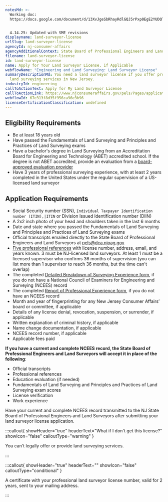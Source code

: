```yaml
---
notesMd: >-
  Working doc:
  https://docs.google.com/document/d/13XvJgeSbRhayRdlGQJ5rPxp0EgE2YUDQT74mN5aW1WU/edit?tab=t.0


  4.14.25: Updated with SME revisions 
displayname: land-surveyor-license
urlSlug: land-surveyor-license
agencyId: nj-consumer-affairs
agencyAdditionalContext: State Board of Professional Engineers and Land Surveyors
filename: land-surveyor-license
id: land-surveyor-license
name: Apply for Your Land Surveyor License, if Applicable
webflowName: "Engineering and Land Surveying: Land Surveyor License"
summaryDescriptionMd: You need a land surveyor license if you offer professional
  land surveying services in New Jersey.
industryId: engineering
callToActionText: Apply for My Land Surveyor License
callToActionLink: https://www.njconsumeraffairs.gov/pels/Pages/applications.aspx
webflowId: 67e313f8d35f956ca96e3b96
licenseCertificationClassification: undefined
---
```

## Eligibility Requirements

* Be at least 18 years old
* Have passed the Fundamentals of Land Surveying and Principles and Practices of Land Surveying exams
* Have a bachelor's degree in Land Surveying from an Accreditation Board for Engineering and Technology (ABET) accredited school. If the degree is not ABET accredited, provide an evaluation from a [board-approved evaluation provider](https://www.njconsumeraffairs.gov/pels/Pages/FAQ.aspx)
* Have 3 years of professional surveying experience, with at least 2 years completed in the United States under the regular supervision of a US-licensed land surveyor

## Application Requirements

* Social Security number (SSN), `Individual Taxpayer Identification number (ITIN),|ITIN` or Division Issued Identification number (DIIN)
* A 2x2 inch photo of your head and shoulders taken in the last 6 months
* Date and state where you passed the Fundamentals of Land Surveying and Principles and Practices of Land Surveying exams
* Official transcripts emailed directly to the State Board of Professional Engineers and Land Surveyors at pels@dca.njoag.gov
* [Five professional references](https://www.njconsumeraffairs.gov/pels/Applications/Land-Surveyor-Reference-Form.pdf) with license number, address, email, and years known. 3 must be NJ-licensed land surveyors. At least 1 must be a licensed supervisor who confirms 36 months of supervision (you can list more than 1 supervisor to reach 36 months, but the time can't overlap)
* The completed [Detailed Breakdown of Surveying Experience form](https://www.njconsumeraffairs.gov/pels/Applications/Detailed-Breakdown-of-Surveying-Experience-Form.pdf), if you do not have a National Council of Examiners for Engineering and Surveying (NCEES) record
* The completed [Report of Professional Experience form](https://www.njconsumeraffairs.gov/poly/Applications/Report-of-Professional-Experience-Form.pdf), if you do not have an NCEES record
* Month and year of fingerprinting for any New Jersey Consumer Affairs’ board or committee, if applicable
* Details of any license denial, revocation, suspension, or surrender, if applicable
* Written explanation of criminal history, if applicable
* Name change documentation, if applicable
* NCEES record number, if applicable
* Applicable fees paid

**If you have a current and complete NCEES record, the State Board of Professional Engineers and Land Surveyors will accept it in place of the following**:

* Official transcripts
* Professional references
* Education evaluation (if needed)
* Fundamentals of Land Surveying and Principles and Practices of Land Surveying exam scores
* License verification
* Work experience

Have your current and complete NCEES record transmitted to the NJ State Board of Professional Engineers and Land Surveyors after submitting your land surveyor license application. 

:::callout{ showHeader="true" headerText="What if I don't get this license?" showIcon="false" calloutType="warning" }

You can’t legally offer or provide land surveying services.

:::

:::callout{ showHeader="true" headerText="" showIcon="false" calloutType="conditional" }

A certificate with your professional land surveyor license number, valid for 2 years, sent to your mailing address.

:::